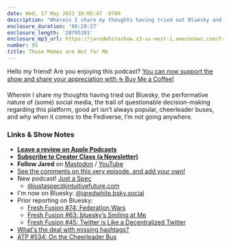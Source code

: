 ```yaml
---
date: Wed, 17 May 2023 10:05:47 -0700
description: "Wherein I share my thoughts having tried out Bluesky and why when it comes to the Fediverse, I’m not going anywhere."
enclosure_duration: '00:29:27'
enclosure_length: '28795301'
enclosure_mp3_url: https://jaredwhiteshow.s3-us-west-1.amazonaws.com/FreshFusion_Episode_95%20-%20Those%20Memes%20are%20Not%20for%20Me.mp3
number: 95
title: Those Memes are Not for Me
---
```


Hello my friend! Are you enjoying this podcast? [You can now support the show and share your appreciation with ☕️ Buy Me a Coffee!](https://buymeacoffee.com/jaredwhite)

Wherein I share my thoughts having tried out Bluesky, the performative nature of (some) social media, the trail of questionable decision-making regarding this platform, good art isn’t always popular, cheerleader buses, and why when it comes to the Fediverse, I’m not going anywhere.

### Links & Show Notes

* **[Leave a review on Apple Podcasts](https://podcasts.apple.com/us/podcast/fresh-fusion/id1387528457)**
* **[Subscribe to Creator Class (a Newsletter)](https://jaredwhite.com/creator-class)**
* **Follow Jared** on [Mastodon](https://indieweb.social/@jaredwhite) / [YouTube](https://www.youtube.com/@jaredcwhite)
* [See the comments on this very episode, and add your own!](https://jaredwhite.com/podcast/95)
* New podcast! [Just a Spec](https://justaspec.show)
  * [@justaspec@intuitivefuture.com](https://intuitivefuture.com/@justaspec)
* I'm now on Bluesky: [@jaredwhite.bsky.social](https://bsky.app/profile/jaredwhite.bsky.social)
* Prior reporting on Bluesky:
  * [Fresh Fusion #74: Federation Wars](https://jaredwhite.com/podcast/74/)
  * [Fresh Fusion #63: bluesky’s Smiling at Me](https://jaredwhite.com/podcast/63/)
  * [Fresh Fusion #45: Twitter is Like a Decentralized Twitter](https://jaredwhite.com/podcast/45/)
* [What's the deal with missing hashtags?](https://indieweb.social/@jaredwhite/110368268705535867)
* [ATP #534: On the Cheerleader Bus](https://atp.fm/534)